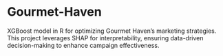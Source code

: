 # Gourmet-Haven
XGBoost model in R for optimizing Gourmet Haven’s marketing strategies. This project leverages SHAP for interpretability, ensuring data-driven decision-making to enhance campaign effectiveness.
